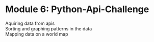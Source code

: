 # Module 6: Python-Api-Challenge  
Aquiring data from apis  
Sorting and graphing patterns in the data  
Mapping data on a world map
